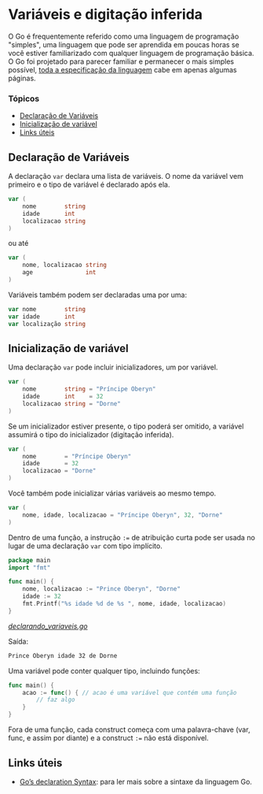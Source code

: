 # Variáveis e digitação inferida  <!-- omit in toc -->

O Go é frequentemente referido como uma linguagem de programação "simples", uma linguagem que pode ser aprendida em poucas horas se você estiver familiarizado com qualquer linguagem de programação básica. O Go foi projetado para parecer familiar e permanecer o mais simples possível, [toda a especificação da linguagem](https://golang.org/ref/spec) cabe em apenas algumas páginas.

### Tópicos

- [Declaração de Variáveis](#declara%c3%a7%c3%a3o-de-vari%c3%a1veis)
- [Inicialização de variável](#inicializa%c3%a7%c3%a3o-de-vari%c3%a1vel)
- [Links úteis](#links-%c3%bateis)

## Declaração de Variáveis

A declaração `var` declara uma lista de variáveis. O nome da variável vem primeiro e o tipo de variável é declarado após ela.

```go
var (
	nome        string
	idade 	    int
	localizacao string
)
```

ou até

```go
var (
	nome, localizacao string
	age               int
)
```

Variáveis também podem ser declaradas uma por uma:

```go
var nome        string
var idade       int
var localização string
```

## Inicialização de variável

Uma declaração `var` pode incluir inicializadores, um por variável.

```go
var (
	nome        string = "Príncipe Oberyn"
	idade       int    = 32
	localizacao string = "Dorne"
)
```

Se um inicializador estiver presente, o tipo poderá ser omitido, a variável assumirá o tipo do inicializador (digitação inferida).

```go
var (
	nome        = "Príncipe Oberyn"
	idade       = 32
	localizacao = "Dorne"
)
```

Você também pode inicializar várias variáveis ​​ao mesmo tempo.

```go
var (
	nome, idade, localizacao = "Príncipe Oberyn", 32, "Dorne"
)
```

Dentro de uma função, a instrução `:=` de atribuição curta pode ser usada no lugar de uma declaração `var` com tipo implícito.

```go
package main
import "fmt"

func main() {
	nome, localizacao := "Prince Oberyn", "Dorne"
	idade := 32
	fmt.Printf("%s idade %d de %s ", nome, idade, localizacao)
}
```
*[declarando_variaveis.go](declarando_variaveis.go)*

Saída:
```bash
Prince Oberyn idade 32 de Dorne
```

Uma variável pode conter qualquer tipo, incluindo funções:

```go
func main() {
	acao := func() { // acao é uma variável que contém uma função
		// faz algo
	}
}
```

Fora de uma função, cada construct começa com uma palavra-chave (var, func, e assim por diante) e a construct `:=` não está disponível.

## Links úteis
- [Go’s declaration Syntax](http://blog.golang.org/gos-declaration-syntax): para ler mais sobre a sintaxe da linguagem Go.